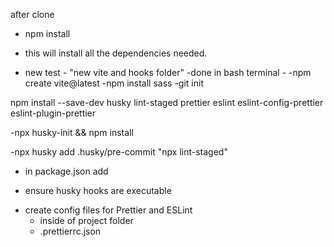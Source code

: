 after clone

- npm install

- this will install all the dependencies needed.

- new test - "new vite and hooks folder"
  -done in bash terminal -
  -npm create vite@latest
  -npm install sass
  -git init

<!-- has to been done. -->

npm install --save-dev husky lint-staged prettier eslint eslint-config-prettier eslint-plugin-prettier

-npx husky-init && npm install

-npx husky add .husky/pre-commit "npx lint-staged"

<!-- the pre-commit file should now have
    inside of it

#!/usr/bin/env sh
. "$(dirname -- "$0")/_/husky.sh"

npx lint-staged --allow-empty

 -->

- in package.json add
<!--
{
  "scripts": {
    "prepare": "husky install"
  },
  "husky": {
    "hooks": {
      "pre-commit": "lint-staged"
    }
  },
  "lint-staged": {
    "*.{js,jsx,ts,tsx,json,css,scss,md,html}": [
      "prettier --write",
      "eslint --fix"
    ]
  }
}
 -->

- ensure husky hooks are executable
<!--
chmod +x .husky/pre-commit
chmod +x .husky/_/husky.sh
 -->

- create config files for Prettier and ESLint
  - inside of project folder
  - .prettierrc.json
  <!--

{
"semi": true,
"singleQuote": true,
"printWidth": 120,
"trailingComma": "es5"
}

--> - eslint.config.js

<!--

import prettier from 'eslint-plugin-prettier';

export default [
  {
    files: ['**/*.js', '**/*.jsx', '**/*.ts', '**/*.tsx'],
    languageOptions: {
      ecmaVersion: 2021,
      sourceType: 'module',
    },
    plugins: {
      prettier,
    },
    rules: {
      'prettier/prettier': 'error',
      semi: ['warn', 'always'],
    },
  },
];


 -->
